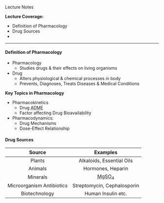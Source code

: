 Lecture Notes

**Lecture Coverage:**
- Definition of Pharmacology
- Drug Sources
- 

---
#### **Definition of Pharmacology**
- Pharmacology
	- Studies drugs & their effects on living organisms
- Drug
	- Alters physiological & chemical processes in body
	- Prevents, Diagnoses, Treats Diseases & Medical Conditions

**Key Topics in Pharmacology**
- Pharmacokinetics
	- Drug <abbr Title="Absorption, Digestion, Metabolism & Excretion">ADME</abbr>
	- Factor affecting Drug Bioavailability
- Pharmacodynamics:
	- Drug Mechanisms
	- Dose-Effect Relationship


#### **Drug Sources**
|        **Source**         |                      **Examples**                       |
| :-----------------------: | :-----------------------------------------------------: |
|          Plants           |                Alkaloids, Essential Oils                |
|          Animals          |                    Hormones, Heparin                    |
|         Minerals          | <abbr Title="Magnesium Sulfate">MgSO<sub>4</sub></abbr> |
| Microorganism Antibiotics |               Streptomycin, Cephalosporin               |
|       Biotechnology       |                   Human Insulin etc.                    |


